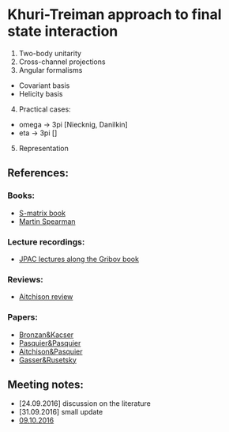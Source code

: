 # Khuri-Treiman approach to final state interaction

1. Two-body unitarity
2. Cross-channel projections
3. Angular formalisms
  * Covariant basis
  * Helicity basis
4. Practical cases:
  * omega -> 3pi [Niecknig, Danilkin]
  * eta -> 3pi []
5. Representation

## References:
### Books:
 * [S-matrix book](http://inspirehep.net/record/1517084)
 * [Martin Spearman](https://books.google.de/books/about/Elementary_particle_theory.html?id=sxAzAAAAMAAJ&redir_esc=y)

### Lecture recordings:
 * [JPAC lectures along the Gribov book](http://www.indiana.edu/~jpac/Gribov.html)

### Reviews:
 * [Aitchison review](http://inspirehep.net/record/1382351)

### Papers:
 * [Bronzan&Kacser](https://journals.aps.org/pr/pdf/10.1103/PhysRev.132.2703)
 * [Pasquier&Pasquier](https://journals.aps.org/pr/abstract/10.1103/PhysRev.170.1294)
 * [Aitchison&Pasquier](http://inspirehep.net/record/1475893)
 * [Gasser&Rusetsky](http://inspirehep.net/record/1694481?ln=ru)

## Meeting notes:
* [24.09.2016] discussion on the literature
* [31.09.2016] small update
* [09.10.2016](meeting2.md)
